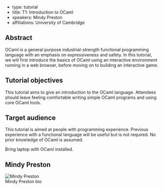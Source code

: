 - type: tutorial
- title: T1: Introduction to OCaml
- speakers: Mindy Preston
- affiliations: University of Cambridge

## Abstract
OCaml is a general purpose industrial-strength functional programming
language with an emphasis on expressiveness and safety. In this
tutorial, we will first introduce the basics of OCaml using an
interactive environment running in a web browser, before moving on to
building an interactive game.


## Tutorial objectives
This tutorial aims to give an introduction to the OCaml
language. Attendees should leave feeling comfortable writing simple
OCaml programs and using core OCaml tools.

## Target audience
This tutorial is aimed at people with programming experience. Previous
experience with a functional language will be useful but is not
required. No prior knowledge of OCaml is assumed.

Bring laptop with OCaml installed.

## Mindy Preston
<div class="row" media:type="text/omd">

<div class="medium-4 columns">
<img src="img/mindy-preston.jpg" alt="Mindy Preston"></img>
</div>

<div class="medium-8 columns" media:type="text/omd">
Mindy Preston bio
</div>

</div>
